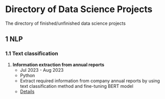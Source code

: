 # Directory of Data Science Projects

The directory of finished/unfinished data science projects

## 1 NLP

### 1.1 Text classification

1. **Information extraction from annual reports**
   - Jul 2023 - Aug 2023
   - Python
   - Extract required information from company annual reports by using text classification method and fine-tuning BERT model
   - [Details]()
